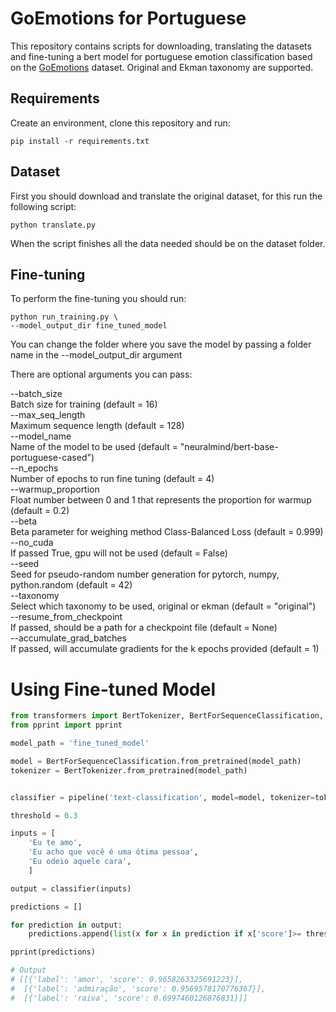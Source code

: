 # GoEmotions for Portuguese

This repository contains scripts for downloading, translating the datasets and fine-tuning a bert model for portuguese
emotion classification based on the [GoEmotions](https://github.com/google-research/google-research/tree/master/goemotions) dataset.
Original and Ekman taxonomy are supported.

## Requirements

Create an environment, clone this repository and run:
```
pip install -r requirements.txt
```

## Dataset

First you should download and translate the original dataset, for this run the following script:
```
python translate.py
```
When the script finishes all the data needed should be on the dataset folder.

## Fine-tuning

To perform the fine-tuning you should run:
```
python run_training.py \
--model_output_dir fine_tuned_model
```
You can change the folder where you save the model by passing a folder name in the --model_output_dir argument

There are optional arguments you can pass:

--batch_size\
Batch size for training (default = 16)\
--max_seq_length\
Maximum sequence length (default = 128)\
--model_name\
Name of the model to be used (default = "neuralmind/bert-base-portuguese-cased")\
--n_epochs\
Number of epochs to run fine tuning (default = 4)\
--warmup_proportion\
Float number between 0 and 1 that represents the proportion for warmup (default = 0.2)\
--beta\
Beta parameter for weighing method Class-Balanced Loss (default = 0.999)\
--no_cuda\
If passed True, gpu will not be used (default = False)\
--seed\
Seed for pseudo-random number generation for pytorch, numpy, python.random (default = 42)\
--taxonomy\
Select which taxonomy to be used, original or ekman (default = "original")\
--resume_from_checkpoint\
If passed, should be a path for a checkpoint file (default = None)\
--accumulate_grad_batches\
If passed, will accumulate gradients for the k epochs provided (default = 1)

# Using Fine-tuned Model
```python
from transformers import BertTokenizer, BertForSequenceClassification, pipeline
from pprint import pprint

model_path = 'fine_tuned_model'

model = BertForSequenceClassification.from_pretrained(model_path)
tokenizer = BertTokenizer.from_pretrained(model_path)


classifier = pipeline('text-classification', model=model, tokenizer=tokenizer, return_all_scores=True)

threshold = 0.3

inputs = [
	'Eu te amo',
	'Eu acho que você é uma ótima pessoa',
	'Eu odeio aquele cara',
	]

output = classifier(inputs)

predictions = []

for prediction in output:
	predictions.append(list(x for x in prediction if x['score']>= threshold))

pprint(predictions)

# Output
# [[{'label': 'amor', 'score': 0.9658263325691223}],
#  [{'label': 'admiração', 'score': 0.9569578170776367}],
#  [{'label': 'raiva', 'score': 0.6997460126876831}]]
```
